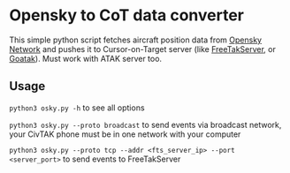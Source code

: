 # Opensky to CoT data converter

This simple python script fetches aircraft position data from [Opensky Network](https://opensky-network.org/)
and pushes it to Cursor-on-Target server (like [FreeTakServer](https://github.com/FreeTAKTeam/FreeTakServer), or
[Goatak](https://github.com/kdudkov/goatak)). Must work with ATAK server too.

## Usage

`python3 osky.py -h` to see all options

`python3 osky.py --proto broadcast` to send events via broadcast network, your CivTAK phone must be in one network with
your computer

`python3 osky.py --proto tcp --addr <fts_server_ip> --port <server_port>` to send events to FreeTakServer

